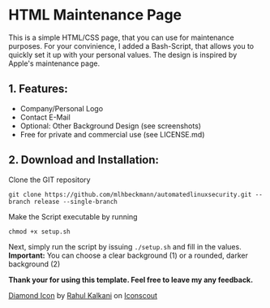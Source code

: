 # HTML Maintenance Page

This is a simple HTML/CSS page, that you can use for maintenance purposes. For your convinience, I added a Bash-Script, that allows you to quickly set it up with your personal values. The design is inspired by Apple's maintenance page. 

## 1. Features:

 - Company/Personal Logo
 - Contact E-Mail
 - Optional: Other Background Design (see screenshots)
 - Free for private and commercial use (see LICENSE.md)

## 2. Download and Installation:

Clone the GIT repository 
```
git clone https://github.com/mlhbeckmann/automatedlinuxsecurity.git --branch release --single-branch
```
Make the Script executable by running

    chmod +x setup.sh

Next, simply run the script by issuing `./setup.sh` and fill in the values. 
**Important:** You can choose a clear background (1) or a rounded, darker background (2)

**Thank your for using this template. Feel free to leave my any feedback.**

<a href="https://iconscout.com/icons/diamond" target="_blank">Diamond Icon</a> by <a href="https://iconscout.com/contributors/rkalkani">Rahul Kalkani</a> on <a href="https://iconscout.com">Iconscout</a>
